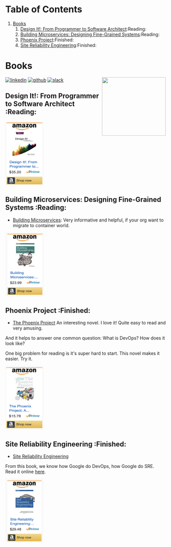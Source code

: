 
# Table of Contents

1.  [Books](#org0657ff8)
    1.  [Design It!: From Programmer to Software Architect](#org61a4888):Reading:
    2.  [Building Microservices: Designing Fine-Grained Systems](#org987e930):Reading:
    3.  [Phoenix Project](#org5b4ec9c):Finished:
    4.  [Site Reliability Engineering](#org3c6912b):Finished:



<a id="org0657ff8"></a>

# Books

<div class="HTML">
<a href="https://www.linkedin.com/in/dennyzhang001"><img src="https://www.dennyzhang.com/wp-content/uploads/sns/linkedin.png" alt="linkedin" /></a>
<a href="https://github.com/DennyZhang"><img src="https://www.dennyzhang.com/wp-content/uploads/sns/github.png" alt="github" /></a>
<a href="https://www.dennyzhang.com/slack" target="\_blank" rel="nofollow"><img src="http://slack.dennyzhang.com/badge.svg" alt="slack"/></a>
<a href="https://github.com/DennyZhang"><img align="right" width="200" height="183" src="https://www.dennyzhang.com/wp-content/uploads/denny/watermark/github.png" /></a>

</div>


<a id="org61a4888"></a>

## Design It!: From Programmer to Software Architect     :Reading:

<div class="HTML">
<a href="https://amzn.to/2uIJrPb"><img width="120" height="200" src="https://raw.githubusercontent.com/DennyZhang/book-reading-cloud/master/images/design-it.png" alt="denny book" /></a>

</div>


<a id="org987e930"></a>

## Building Microservices: Designing Fine-Grained Systems     :Reading:

-   [Building Microservices](https://amzn.to/2uCwzdB): Very informative and helpful, if your org want to migrate to container world.

<div class="HTML">
<a href="https://amzn.to/2uCwzdB"><img width="120" height="200" src="https://raw.githubusercontent.com/DennyZhang/book-reading-cloud/master/images/build-microservice.png" alt="denny book" /></a>

</div>


<a id="org5b4ec9c"></a>

## Phoenix Project     :Finished:

-   [The Phoenix Project](https://amzn.to/2Ny00V9) An interesting novel. I love it! Quite easy to read and very amusing.

And it helps to answer one common question: What is DevOps? How does it look like?

One big problem for reading is it's super hard to start. This novel makes it easier. Try it.

<div class="HTML">
<a href="https://amzn.to/2Ny00V9"><img width="120" height="200" src="https://raw.githubusercontent.com/DennyZhang/book-reading-cloud/master/images/phoneix-project.png" alt="denny book" /></a>

</div>


<a id="org3c6912b"></a>

## Site Reliability Engineering     :Finished:

-   [Site Reliability Engineering](https://amzn.to/2uGnKiH)

From this book, we know how Google do DevOps, how Google do SRE. Read it online [here](https://landing.google.com/sre/book/index.html).

<div class="HTML">
<a href="https://amzn.to/2uCwzdB"><img width="120" height="200" src="https://raw.githubusercontent.com/DennyZhang/book-reading-cloud/master/images/google-sre.png" alt="denny book" /></a>

</div>


